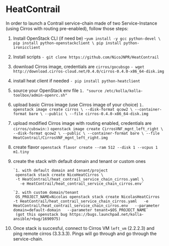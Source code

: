 # HeatContrail

In order to launch a Contrail service-chain made of two Service-Instance (using Cirros with routing pre-enabled), follow those steps:

1. Install OpenStack CLI (if need be)
   -`yum install -y gcc python-devel \
    pip install python-openstackclient \
    pip install python-ironicclient`    

1. Install scripts
        `- git clone https://github.com/NicoJNPR/HeatContrail`

1. download Cirros image, credentials are `cirros/gocubsgo`
        `- wget http://download.cirros-cloud.net/0.4.0/cirros-0.4.0-x86_64-disk.img`
1. install heat client if needed
        `- pip install python-heatclient`
1. source your OpenStack env file
        `1. "source /etc/kolla/kolla-toolbox/admin-openrc.sh"`
1. upload basic Cirros image (use Cirros image of your choice)
        `1. openstack image create cirros \
          --disk-format qcow2 \
          --container-format bare \
          --public \
          --file cirros-0.4.0-x86_64-disk.img`
1. upload modified Cirros image with routing enabled, credentials are `cirros/cubswin:)`
        `openstack image create CirrosVNF_mgnt_left_right \
          --disk-format qcow2 \
          --public \
          --container-format bare \
          --file HeatContrail/CirrosVNF_mgnt_left_right.img`
1. create flavor
        `openstack flavor create --ram 512 --disk 1 --vcpus 1 m1.tiny`
1. create the stack with default domain and tenant or custom ones

       `1. with default domain and tenant/project
        openstack stack create NicoHeatCirros \
        -t HeatContrail/heat_contrail_service_chain_cirros.yaml \
          -e HeatContrail/heat_contrail_service_chain_cirros.env`

       `2. with custom domain/tenant
        OS_PROJECT_NAME=Nicolas openstack stack create NicolasHeatCirros   -t HeatContrail/heat_contrail_service_chain_cirros.yaml   -e HeatContrail/heat_contrail_service_chain_cirros.env   --parameter domain=default-domain   --parameter tenant=$OS_PROJECT_NAME`
        (got this openstack bug https://bugs.launchpad.net/kolla-ansible/+bug/1690975)

1. Once stack is succesful, connect to Cirros VM `left_vm` (2.2.2.3) and ping remote cirros (3.3.3.3). Pings will go through and go through the service-chain.


